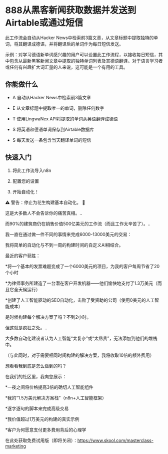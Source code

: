 # 888从黑客新闻获取数据并发送到Airtable或通过短信

此工作流会自动从Hacker News中检索前3篇文章，从文章标题中提取独特的单词，将其翻译成德语，并将翻译后的单词作为每日短信发送。

示例：对学习德语新单词感兴趣的用户可以设置此工作流程，以接收每日短信，其中包含从最新黑客新闻文章中提取的独特单词列表及其德语翻译。对于语言学习者或任何有兴趣扩大词汇量的人来说，这可能是一个有用的工具。

## 你能做什么

- A 自动从Hacker News中检索前3篇文章

- E 从文章标题中提取唯一的单词，删除任何数字

- T 使用LingwaNex API将提取的单词从英语翻译成德语

- S 将英语和德语单词保存到Airtable数据库

- S 每天发送一条包含当天翻译单词的短信

## 快速入门

1.  将此工作流导入n8n

2.  配置您的设置

3.  开始自动化！

⚠️ 警告：停止为花生构建基本自动化。 🚫

这是大多数人不会告诉你的痛苦真相。..

而90%的建筑商仍在销售价值500亿美元的工作流（而且工作太辛苦了）。..

我一直在通过做一件不同的事情来完成6000-13000美元的交易：

我将简单的自动化与不到一周的构建时间的自定义AI相结合。

最近的客户获胜：

*将一个基本的发票难题变成了一个6000美元的项目，为我的客户每周节省了20个小时

*为律师事务所建造了一台潜在客户开发机器——他们愉快地支付了1.3万美元（而且它全天候运行）

*创建了人工智能驱动的SEO自动化，击败了受资助的公司（使用0美元的人工智能成本）

是时候构建每个解决方案了吗？不到2小时。

但这就是疯狂之处。..

大多数自动化建设者认为人工智能“太复杂”或“太昂贵”，无法添加到他们的堆栈中。

（与此同时，对于需要相同时间构建的解决方案，我将收取10倍的额外费用）

想看看我到底是怎么做到的吗？

在我们的社区里，我向您展示：

*一夜之间将价格提高3倍的确切人工智能组件

*我的“1.5万美元解决方案栈”（n8n+人工智能框架）

*逐字逐句的脚本来完成高级交易

*我价值超过1万美元的构建的真实示例

*客户为何愿意支付更多费用背后的心理学

在此处获取免费试用版（即将关闭）：https://www.skool.com/masterclass-marketing

